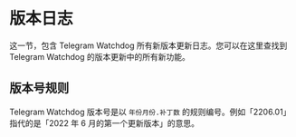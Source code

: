# 版本日志
这一节，包含 Telegram Watchdog 所有新版本更新日志。您可以在这里查找到  Telegram Watchdog 的版本更新中的所有新功能。

## 版本号规则
Telegram Watchdog 版本号是以 `年份月份.补丁数` 的规则编号。例如「2206.01」指代的是「2022 年 6 月的第一个更新版本」的意思。